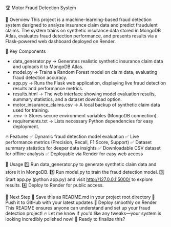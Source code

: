 🏆 Motor Fraud Detection System

🚀 Overview
This project is a machine-learning-based fraud detection system designed to analyze insurance claim data and predict fraudulent claims. The system trains on synthetic insurance data stored in MongoDB Atlas, evaluates fraud detection performance, and presents results via a Flask-powered web dashboard deployed on Render.

🔹 Key Components
- data_generator.py → Generates realistic synthetic insurance claim data and uploads it to MongoDB Atlas.
- model.py → Trains a Random Forest model on claim data, evaluating fraud detection accuracy.
- app.py → Runs the Flask web application, displaying live fraud detection results and performance metrics.
- results.html → The web interface showing model evaluation results, summary statistics, and a dataset download option.
- motor_insurance_claims.csv → A local backup of synthetic claim data used for training.
- .env → Stores secure environment variables (MongoDB connection).
- requirements.txt → Lists necessary Python dependencies for easy deployment.

🔥 Features
✅ Dynamic fraud detection model evaluation
✅ Live performance metrics (Precision, Recall, F1 Score, Support)
✅ Dataset summary statistics for deeper data insights
✅ Downloadable CSV dataset for offline analysis
✅ Deployable via Render for easy web access

🎯 Usage
1️⃣ Run data_generator.py to generate synthetic claim data and store it in MongoDB.
2️⃣ Run model.py to train the fraud detection model.
3️⃣ Start app.py (python app.py) and visit http://127.0.0.1:5000/ to explore results.
4️⃣ Deploy to Render for public access.

🚀 Next Step
🔹 Save this as README.md in your project root directory
🔹 Push it to GitHub with your latest updates
🔹 Deploy smoothly on Render
This README ensures anyone can understand and set up your fraud detection project! 🔥
Let me know if you'd like any tweaks—your system is looking incredibly polished now! 🚀
Ready to finalize this?


